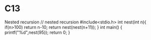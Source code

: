 # C13
Nested recursion 
// nested recursion 
#include<stdio.h>
int nest(int n){
if(n>100) return n-10;
return nest(nest(n+11));
}
int main()
{
printf("%d",nest(95));
return 0;
}
